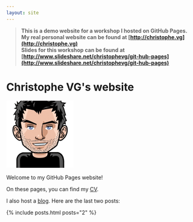```yaml
---
layout: site
---
```



> **This is a demo website for a workshop I hosted on GitHub Pages.  
> My real personal website can be found at [http://christophe.vg](http://christophe.vg)  
> Slides for this workshop can be found at [http://www.slideshare.net/christophevg/git-hub-pages](http://www.slideshare.net/christophevg/git-hub-pages)**

# Christophe VG's website

![This is me](images/avatar-80px.png)

Welcome to my GitHub Pages website!

On these pages, you can find my [CV](cv).

I also host a [blog](blog). Here are the last two posts:

{% include posts.html posts="2" %}
